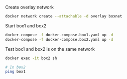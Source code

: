 Create overlay network
```sh
docker network create --attachable -d overlay boxnet
```

Start box1 and box2
```sh
docker-compose -f docker-compose.box1.yaml up -d
docker-compose -f docker-compose.box2.yaml up -d
```

Test box1 and box2 is on the same network
```sh
docker exec -it box2 sh

# In box2
ping box1
```